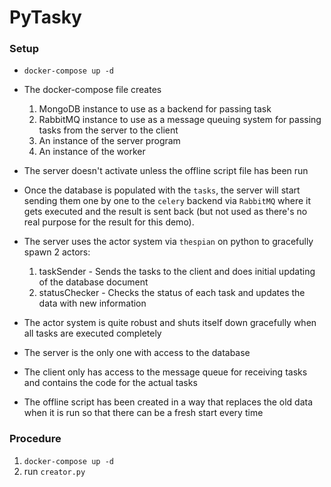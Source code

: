 # PyTasky

### Setup

- `docker-compose up -d`

- The docker-compose file creates

  1. MongoDB instance to use as a backend for passing task
  2. RabbitMQ instance to use as a message queuing system for passing tasks from the server to the client
  3. An instance of the server program
  4. An instance of the worker

- The server doesn't activate unless the offline script file has been run
- Once the database is populated with the `tasks`, the server will start sending them one by one to the `celery` backend via `RabbitMQ` where it gets executed and the result is sent back (but not used as there's no real purpose for the result for this demo).
- The server uses the actor system via `thespian` on python to gracefully spawn 2 actors:
  1. taskSender - Sends the tasks to the client and does initial updating of the database document
  2. statusChecker - Checks the status of each task and updates the data with new information
- The actor system is quite robust and shuts itself down gracefully when all tasks are executed completely
- The server is the only one with access to the database
- The client only has access to the message queue for receiving tasks and contains the code for the actual tasks
- The offline script has been created in a way that replaces the old data when it is run so that there can be a fresh start every time

### Procedure
1. `docker-compose up -d`
2. run `creator.py`